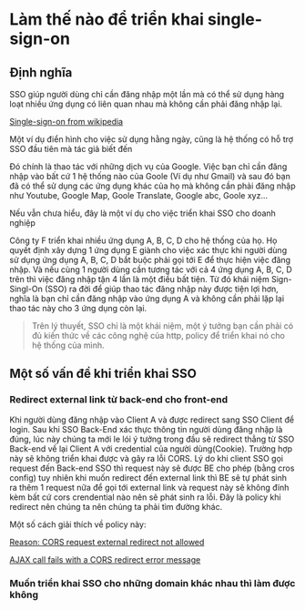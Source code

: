 # Làm thế nào để triển khai single-sign-on

## Định nghĩa

SSO giúp người dùng chỉ cần đăng nhập một lần mà có thể sử dụng hàng loạt nhiều ứng dụng có liên quan nhau mà không cần phải đăng nhập lại. 

[Single-sign-on from wikipedia](https://en.wikipedia.org/wiki/Single_sign-on)


Một ví dụ điển hình cho việc sử dụng hằng ngày, cũng là hệ thống có hỗ trợ SSO đầu tiên mà tác giả biết đến

Đó chính là thao tác với những dịch vụ của Google. Việc bạn chỉ cần đăng nhập vào bất cứ 1 hệ thống nào của Goole (Ví dụ như Gmail) và sau đó bạn đã có thể sử dụng các ứng dụng khác của họ mà không cần phải đăng nhập như Youtube, Google Map, Goole Translate, Google abc, Goole xyz...

Nếu vẫn chưa hiểu, đây là một ví dụ cho việc triển khai SSO cho doanh nghiệp

Công ty F triển khai nhiều ứng dụng A, B, C, D cho hệ thống của họ. Họ quyết định xây dựng 1 ứng dụng E giành cho việc xác thực khi người dùng sử dụng ứng dụng A, B, C, D bắt buộc phải gọi tới E để thực hiện việc đăng nhập. Và nếu cùng 1 người dùng cần tương tác với cả 4 ứng dụng A, B, C, D trên thì việc đăng nhập tận 4 lần là một điều bất tiện. Từ đó khái niệm Sign-Singl-On (SSO) ra đời để giúp thao tác đăng nhập này được tiện lợi hơn, nghĩa là bạn chỉ cần đăng nhập vào ứng dụng A và không cần phải lặp lại thao tác này cho 3 ứng dụng còn lại.

> Trên lý thuyết, SSO chỉ là một khái niệm, một ý tưởng bạn cần phải có đủ kiến thức về các công nghệ của http, policy để triển khai nó cho hệ thống của mình.

## Một số vấn đề khi triển khai SSO

### Redirect external link từ back-end cho front-end
Khi người dùng đăng nhập vào Client A và được redirect sang SSO Client để login. Sau khi SSO Back-End xác thực thông tin người dùng đăng nhập là đúng, lúc này chúng ta mới le lói ý tưởng trong đầu sẽ redirect thẳng từ SSO Back-end về lại Client A với credential của người dùng(Cookie). Trường hợp này sẽ không triển khai được và gây ra lỗi CORS. Lý do khi client SSO gọi request đến Back-end SSO thì request này sẽ được BE cho phép (bằng cros config) tuy nhiên khi muốn redirect đến external link thì BE sẽ tự phát sinh ra thêm 1 request nữa để gọi tới external link và request này sẽ không đính kèm bất cứ cors crendential nào nên sẽ phát sinh ra lỗi. Đây là policy khi redirect nên chúng ta nên chúng ta phải tìm đường khác.

Một số cách giải thích về policy này:

[Reason: CORS request external redirect not allowed](https://developer.mozilla.org/en-US/docs/Web/HTTP/CORS/Errors/CORSExternalRedirectNotAllowed)

[AJAX call fails with a CORS redirect error message](https://docs.newrelic.com/docs/browser/new-relic-browser/troubleshooting/ajax-call-fails-cors-redirect-error-message/)

### Muốn triển khai SSO cho những domain khác nhau thì làm được không